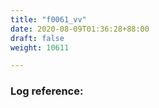 ```yaml
---
title: "f0061_vv"
date: 2020-08-09T01:36:28+88:00
draft: false
weight: 10611

---
```


### Log reference: <no value>

```
